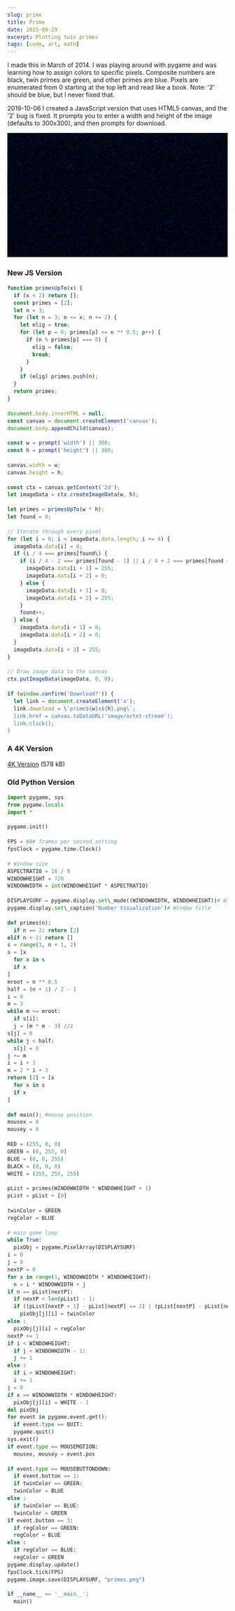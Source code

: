 ```yaml
---
slug: prime
title: Prime
date: 2015-08-29
excerpt: Plotting twin primes
tags: [code, art, math]
---
```


<script>
  import Image from "$lib/components/base/image.svelte";
  import CodeBlock from "$lib/components/blog/code-block.svelte";
  import Callout from "$lib/components/base/callout.svelte";
</script>

I made this in March of 2014. I was playing around with pygame and was learning how to assign colors to specific pixels. Composite numbers are black, twin primes are green, and other primes are blue. Pixels are enumerated from 0 starting at the top left and read like a book. Note: '2' should be blue, but I never fixed that.

<Callout type="info" date="2019-10-06">
2019-10-06
I created a JavaScript version that uses HTML5 canvas, and the '2' bug is fixed. It prompts you to enter a width and height of the image (defaults to 300x300), and then prompts for download.
</Callout>

![](/optimized-images/posts/prime/primes.png)

### New JS Version

<CodeBlock filename="primes.js" lang="javascript">

```javascript
function primesUpTo(x) {
  if (x < 2) return [];
  const primes = [2];
  let n = 3;
  for (let n = 3; n <= x; n += 2) {
    let elig = true;
    for (let p = 0; primes[p] <= n ** 0.5; p++) {
      if (n % primes[p] === 0) {
        elig = false;
        break;
      }
    }
    if (elig) primes.push(n);
  }
  return primes;
}

document.body.innerHTML = null;
const canvas = document.createElement('canvas');
document.body.appendChild(canvas);

const w = prompt('width') || 300;
const h = prompt('height') || 300;

canvas.width = w;
canvas.height = h;

const ctx = canvas.getContext('2d');
let imageData = ctx.createImageData(w, h);

let primes = primesUpTo(w * h);
let found = 0;

// Iterate through every pixel
for (let i = 0; i < imageData.data.length; i += 4) {
  imageData.data[i] = 0;
  if (i / 4 === primes[found\) {
    if (i / 4 - 2 === primes[found - 1] || i / 4 + 2 === primes[found + 1]) {
      imageData.data[i + 1] = 255;
      imageData.data[i + 2] = 0;
    } else {
      imageData.data[i + 1] = 0;
      imageData.data[i + 2] = 255;
    }
    found++;
  } else {
    imageData.data[i + 1] = 0;
    imageData.data[i + 2] = 0;
  }
  imageData.data[i + 3] = 255;
}

// Draw image data to the canvas
ctx.putImageData(imageData, 0, 0);

if (window.confirm('Download?')) {
  let link = document.createElement('a');
  link.download = \`prime${w}x${h}.png\`;
  link.href = canvas.toDataURL('image/octet-stream');
  link.click();
}
```

</CodeBlock>

### A 4K Version

[4K Version](/optimized-images/posts/prime/prime4096x2190.png) (578 kB)

### Old Python Version

<CodeBlock filename="primes.py" lang="python">

```python
import pygame, sys
from pygame.locals
import *

pygame.init()

FPS = 60# frames per second setting
fpsClock = pygame.time.Clock()

# Window size
ASPECTRATIO = 16 / 9
WINDOWHEIGHT = 720
WINDOWWIDTH = int(WINDOWHEIGHT * ASPECTRATIO)

DISPLAYSURF = pygame.display.set\_mode((WINDOWWIDTH, WINDOWHEIGHT))# Window size
pygame.display.set\_caption('Number Visualization')# Window title

def primes(n):
  if n == 2: return [2]
elif n < 2: return []
s = range(3, n + 1, 2)
s = [x
  for x in s
  if x
]
mroot = n ** 0.5
half = (n + 1) / 2 - 1
i = 0
m = 3
while m <= mroot:
  if s[i]:
  j = (m * m - 3) //2
s[j] = 0
while j < half:
  s[j] = 0
j += m
i = i + 1
m = 2 * i + 3
return [2] + [x
  for x in s
  if x
]

def main(): #mouse position
mousex = 0
mousey = 0

RED = (255, 0, 0)
GREEN = (0, 255, 0)
BLUE = (0, 0, 255)
BLACK = (0, 0, 0)
WHITE = (255, 255, 255)

pList = primes(WINDOWWIDTH * WINDOWHEIGHT + 1)
pList = pList + [0]

twinColor = GREEN
regColor = BLUE

# main game loop
while True:
  pixObj = pygame.PixelArray(DISPLAYSURF)
i = 0
j = 0
nextP = 0
for x in range(1, WINDOWWIDTH * WINDOWHEIGHT):
  n = i * WINDOWWIDTH + j
if n == pList[nextP]:
  if nextP < len(pList) - 1:
  if ((pList[nextP + 1] - pList[nextP] == 2) | (pList[nextP] - pList[nextP - 1] == 2)):
    pixObj[j][i] = twinColor
else :
  pixObj[j][i] = regColor
nextP += 1
if i < WINDOWHEIGHT:
  if j < WINDOWWIDTH - 1:
  j += 1
else :
  if i < WINDOWHEIGHT:
  i += 1
j = 0
if x == WINDOWWIDTH * WINDOWHEIGHT:
  pixObj[j][i] = WHITE - 1
del pixObj
for event in pygame.event.get():
  if event.type == QUIT:
  pygame.quit()
sys.exit()
if event.type == MOUSEMOTION:
  mousex, mousey = event.pos

if event.type == MOUSEBUTTONDOWN:
  if event.button == 1:
  if twinColor == GREEN:
  twinColor = BLUE
else :
  if twinColor == BLUE:
  twinColor = GREEN
if event.button == 3:
  if regColor == GREEN:
  regColor = BLUE
else :
  if regColor == BLUE:
  regColor = GREEN
pygame.display.update()
fpsClock.tick(FPS)
pygame.image.save(DISPLAYSURF, "primes.png")

if __name__ == '__main__':
  main()
```

</CodeBlock>
